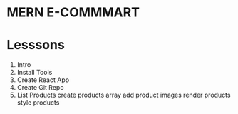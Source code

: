 # MERN E-COMMMART

# Lesssons

1. Intro
2. Install Tools
3. Create React App
4. Create Git Repo
5. List Products
   create products array
   add product images
   render products
   style products
